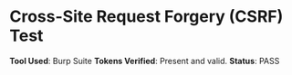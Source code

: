 # Cross-Site Request Forgery (CSRF) Test

**Tool Used**: Burp Suite
**Tokens Verified**: Present and valid.
**Status**: PASS